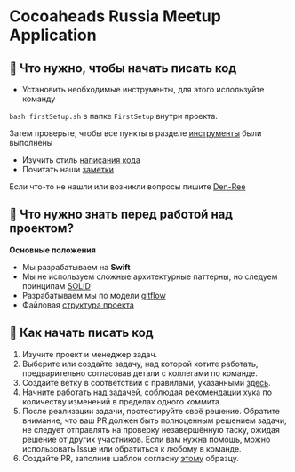 Cocoaheads Russia Meetup Application
============================

## 🔧 Что нужно, чтобы начать писать код

* Установить необходимые инструменты, для этого используйте команду

`bash firstSetup.sh` в папке `FirstSetup` внутри проекта.

Затем проверьте, чтобы все пункты в разделе [инструменты](Dev-Tools) были выполнены
* Изучить стиль [написания кода](Coding-Style)
* Почитать наши [заметки](Development-Notes)

Если что-то не нашли или возникли вопросы пишите [Den-Ree](https://github.com/Den-Ree)

## 🚀 Что нужно знать перед работой над проектом?

**Основные положения**

* Мы разрабатываем на **Swift**
* Мы не используем сложные архитектурные паттерны, но следуем принципам [SOLID](https://www.youtube.com/watch?v=y7nxFXnEyrU)
* Разрабатываем мы по модели [gitflow](http://danielkummer.github.io/git-flow-cheatsheet/)
* Файловая [структура проекта](https://mm.tt/856513265?t=SqKrewhshG)


## 💪 Как начать писать код
1. Изучите проект и менеджер задач.
2. Выберите или создайте задачу, над которой хотите работать, предварительно согласовав детали с коллегами по команде.
3. Создайте ветку в соответствии с правилами, указанными [здесь](https://github.com/azimin/CocoaHeadsMeetupApp/wiki/Coding-style#Оформление-при-работе-с-git).
4. Начните работать над задачей, соблюдая рекомендации хука по количеству изменений в пределах одного коммита.
5. После реализации задачи, протестируйте своё решение. Обратите внимание, что ваш PR должен быть полноценным решением задачи, не следует отправлять на проверку незавершённую таску, ожидая решение от других участников. Если вам нужна помощь, можно использовать Issue или обратиться к любому в команде.
6. Создайте PR, заполнив шаблон согласну [этому](https://github.com/azimin/CocoaHeadsMeetupApp/wiki/Templates#Описание-pr) образцу.
